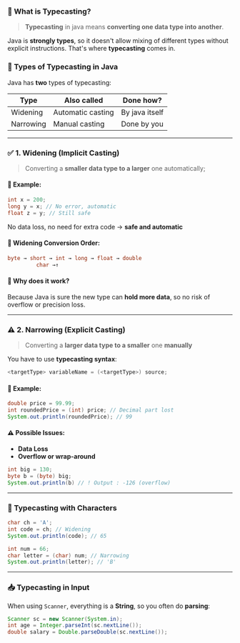 
### 🧠 What is Typecasting?
> **Typecasting** in java means **converting one data type into another**.

Java is **strongly types**, so it doesn't allow mixing of different types without explicit instructions. That's where **typecasting** comes in.
### 🔀 Types of Typecasting in Java
Java has **two** types of typecasting:

| Type      | Also called       | Done how?      |
| --------- | ----------------- | -------------- |
| Widening  | Automatic casting | By java itself |
| Narrowing | Manual casting    | Done by you    |

---
### ✅ 1. Widening (Implicit Casting)
> Converting a **smaller data type to a larger** one automatically;

#### 🧪 Example:
```java
int x = 200;
long y = x; // No error, automatic
float z = y; // Still safe
```
No data loss, no need for extra code -> **safe and automatic**
#### 🔢 Widening Conversion Order:
```java
byte → short → int → long → float → double
         char →↑
```

#### 🧠 Why does it work?
Because Java is sure the new type can **hold more data**, so no risk of overflow or precision loss.

----
### ⚠️ 2. Narrowing (Explicit Casting)
> Converting a **larger data type to a smaller** one **manually**

You have to use **typecasting syntax**:
```java
<targetType> variableName = (<targetType>) source;
```
#### 🧪 Example:
```java
double price = 99.99;
int roundedPrice = (int) price; // Decimal part lost
System.out.println(roundedPrice); // 99
```
#### ⚠️ Possible Issues:
- **Data Loss**
- **Overflow or wrap-around**
```java
int big = 130;
byte b = (byte) big;
System.out.println(b) // ! Output : -126 (overflow)
```
----
### 🧠 Typecasting with Characters
```java
char ch = 'A';
int code = ch; // Widening
System.out.println(code); // 65

int num = 66;
char letter = (char) num; // Narrowing
System.out.println(letter); // 'B'
```
----
### 📥 Typecasting in Input
When using `Scanner`, everything is a **String**, so you often do **parsing**:
```java
Scanner sc = new Scanner(System.in);
int age = Integer.parseInt(sc.nextLine());
double salary = Double.parseDouble(sc.nextLine());
```
